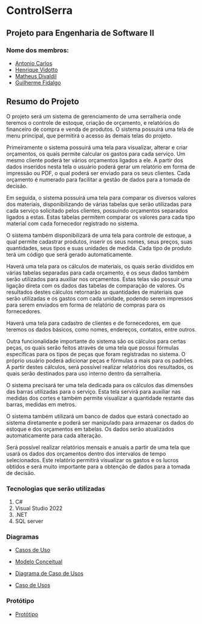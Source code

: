 # ControlSerra
## **Projeto para Engenharia de Software II**

### Nome dos membros:
* [Antonio Carlos](https://github.com/antonioN313)
* [Henrique Vidotto](https://github.com/HenriqueVidotto) 
* [Matheus Divaldil](https://github.com/Divaldil)
* [Guilherme Fidalgo](https://github.com/Pepelepew0000)


**Resumo do Projeto**
--
  O projeto será um sistema de gerenciamento de uma serralheria onde teremos o controle de estoque, criação de orçamento, e relatórios do financeiro de compra e venda de produtos. O sistema possuirá uma tela de menu principal, que permitirá o acesso às demais telas do projeto. 

  Primeiramente o sistema possuirá uma tela para visualizar, alterar e criar orçamentos, os quais permite calcular os gastos para cada serviço. Um mesmo cliente poderá ter vários orçamentos ligados a ele. A partir dos dados inseridos nesta tela o usuário poderá gerar um relatório em forma de impressão ou PDF, o qual poderá ser enviado para os seus clientes. Cada orçamento é numerado para facilitar a gestão de dados para a tomada de decisão.

  Em seguida, o sistema possuirá uma tela para comparar os diversos valores dos materiais, disponibilizando de várias tabelas que serão utilizadas para cada serviço solicitado pelos clientes, possuindo orçamentos separados ligados a estas. Estas tabelas permitem comparar os valores para cada tipo material com cada fornecedor registrado no sistema. 

  O sistema também disponibilizará de uma tela para controle de estoque, a qual permite cadastrar produtos, inserir os seus nomes, seus preços, suas quantidades, seus tipos e suas unidades de medida. Cada tipo de produto terá um código que será gerado automaticamente.

  Haverá uma tela para os cálculos de materiais, os quais serão divididos em várias tabelas separadas para cada orçamento, e os seus dados também serão utilizados para auxiliar nos orçamentos. Estas telas vão possuir uma ligação direta com os dados das tabelas de comparação de valores. Os resultados destes cálculos retornarão as quantidades de materiais que serão utilizadas e os gastos com cada unidade, podendo serem impressos para serem enviados em forma de relatório de compras para os fornecedores.

  Haverá uma tela para cadastro de clientes e de fornecedores, em que teremos os dados básicos, como nomes, endereços, contatos, entre outros. 

  Outra funcionalidade importante do sistema são os cálculos para certas peças, os quais serão feitos através de uma tela que possui fórmulas específicas para os tipos de peças que foram registradas no sistema. O próprio usuário poderá adicionar peças e fórmulas a mais para os padrões. A partir destes cálculos, será possível realizar relatórios dos resultados, os quais serão destinados para uso interno dentro da serralheria. 

  O sistema precisará ter uma tela dedicada para os cálculos das dimensões das barras utilizadas para o serviço. Esta tela servirá para auxiliar nas medidas dos cortes e também permite visualizar a quantidade restante das barras, medidas em metros.

  O sistema também utilizará um banco de dados que estará conectado ao sistema diretamente e poderá ser manipulado para armazenar os dados do estoque e dos orçamentos em tabelas. Os dados serão atualizados automaticamente para cada alteração.

  Será possível realizar relatórios mensais e anuais a partir de uma tela que usará os dados dos orçamentos dentro dos intervalos de tempo selecionados. Este relatório permitirá visualizar os gastos e os lucros obtidos e será muito importante para a obtenção de dados para a tomada de decisão.



### Tecnologias que serão utilizadas 
1. C# 
2. Visual Studio 2022 
3. .NET 
4. SQL server

### Diagramas
* [Casos de Uso](https://lucid.app/lucidchart/07d734ed-2e45-4530-ac15-beea849375ff/edit?viewport_loc=-199%2C-539%2C2269%2C1065%2C0_0&invitationId=inv_1c0ae9a6-23b7-4215-a7b9-c9a18655fd77)

* [Modelo Conceitual](https://lucid.app/lucidchart/6c190a1c-71f4-4dc8-8e40-65969211247f/edit?viewport_loc=-259%2C558%2C2209%2C1214%2CHWEp-vi-RSFO&invitationId=inv_8beab30f-707b-4674-a1c6-568abbdedbcb)

* [Diagrama de Caso de Usos](https://lucid.app/lucidchart/07d734ed-2e45-4530-ac15-beea849375ff/edit?viewport_loc=-199%2C-56%2C2269%2C1248%2C0_0&invitationId=inv_1c0ae9a6-23b7-4215-a7b9-c9a18655fd77)

* [Caso de Usos](https://docs.google.com/document/d/134-FCESaKxeWU60Glo7LrHTasPMYtL5BkCWRIp6aVYM/edit?usp=sharing)


### Protótipo

* [Protótipo]([Protótipo](https://www.figma.com/file/FHpYfnfNNssitxFEj4QvTE/Eng_II_BaixaPrototipacao-(Copy)?node-id=27%3A56&t=d8nZsuYgmUTZedEO-1&classId=dd1ce4a1-70f6-4e60-a96d-a019f390089a&assignmentId=3832ec42-ee14-498e-8871-4ceb7b1f2670&submissionId=d1a3844e-1059-5955-be92-b7b0f014b124))


